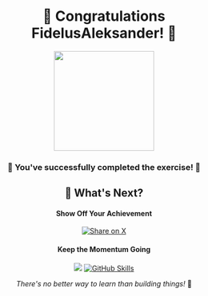 

<div align="center">

# 🎉 Congratulations FidelusAleksander! 🎉

<img src="https://octodex.github.com/images/welcometocat.png" height="200px" />

### 🌟 You've successfully completed the exercise! 🌟


## 🚀 What's Next?

#### Show Off Your Achievement

[![Share on X](https://img.shields.io/badge/Share%20on%20X-1da1f2?style=for-the-badge&logo=x&logoColor=white)](https://twitter.com/intent/tweet?text=I%20just%20completed%20a%20%23GitHubSkills%20exercise!%20%F0%9F%8E%89%0A%0Ahttps%3A%2F%2Fgithub.com%2FFidelusAleksander%2Fgithub-playground%0A%0A%23GitHubSkills%20%23OpenSource%20%23GitHub%0A)

#### Keep the Momentum Going
[![](https://img.shields.io/badge/Return%20to%20Exercise-%E2%86%92-1f883d?style=for-the-badge&logo=github&labelColor=197935)](https://github.com/FidelusAleksander/github-playground/issues/76)
[![GitHub Skills](https://img.shields.io/badge/Explore%20GitHub%20Skills-000000?style=for-the-badge&logo=github&logoColor=white)](https://skills.github.com)

*There's no better way to learn than building things!* 🚀

</div>

